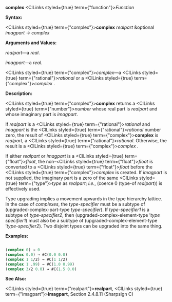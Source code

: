 **complex** <ClLinks styled={true} term={"function"}><i>Function</i></ClLinks> 



**Syntax:** 



<ClLinks styled={true} term={"complex"}><b>complex</b></ClLinks> *realpart* &amp;optional *imagpart → complex* 



**Arguments and Values:** 



*realpart*—a *real*. 



*imagpart*—a *real*. 



<ClLinks styled={true} term={"complex"}><i>complex</i></ClLinks>—a <ClLinks styled={true} term={"rational"}><i>rational</i></ClLinks> or a <ClLinks styled={true} term={"complex"}><i>complex</i></ClLinks> . 



**Description:** 



<ClLinks styled={true} term={"complex"}><b>complex</b></ClLinks> returns a <ClLinks styled={true} term={"number"}><i>number</i></ClLinks> whose real part is *realpart* and whose imaginary part is *imagpart*. 



If *realpart* is a <ClLinks styled={true} term={"rational"}><i>rational</i></ClLinks> and *imagpart* is the <ClLinks styled={true} term={"rational"}><i>rational</i></ClLinks> number zero, the result of <ClLinks styled={true} term={"complex"}><b>complex</b></ClLinks> is *realpart*, a <ClLinks styled={true} term={"rational"}><i>rational</i></ClLinks>. Otherwise, the result is a <ClLinks styled={true} term={"complex"}><i>complex</i></ClLinks> . 



If either *realpart* or *imagpart* is a <ClLinks styled={true} term={"float"}><i>float</i></ClLinks>, the non-<ClLinks styled={true} term={"float"}><i>float</i></ClLinks> is converted to a <ClLinks styled={true} term={"float"}><i>float</i></ClLinks> before the <ClLinks styled={true} term={"complex"}><i>complex</i></ClLinks> is created. If *imagpart* is not supplied, the imaginary part is a zero of the same <ClLinks styled={true} term={"type"}><i>type</i></ClLinks> as *realpart*; *i.e.*, (coerce 0 (type-of *realpart*)) is effectively used. 



Type upgrading implies a movement upwards in the type hierarchy lattice. In the case of *complexes*, the *type-specifier* must be a subtype of (upgraded-complex-part-type *type-specifier*). If *type-specifier1* is a subtype of *type-specifier2*, then (upgraded-complex-element-type ’*type specifier1*) must also be a subtype of (upgraded-complex-element-type ’*type-specifier2*). Two disjoint types can be upgraded into the same thing. 



**Examples:**
```lisp

(complex 0) → 0 
(complex 0.0) → #C(0.0 0.0) 
(complex 1 1/2) → #C(1 1/2) 
(complex 1 .99) → #C(1.0 0.99) 
(complex 3/2 0.0) → #C(1.5 0.0) 

```
**See Also:** 



<ClLinks styled={true} term={"realpart"}><b>realpart</b></ClLinks>, <ClLinks styled={true} term={"imagpart"}><b>imagpart</b></ClLinks>, Section 2.4.8.11 (Sharpsign C) 







 



 




